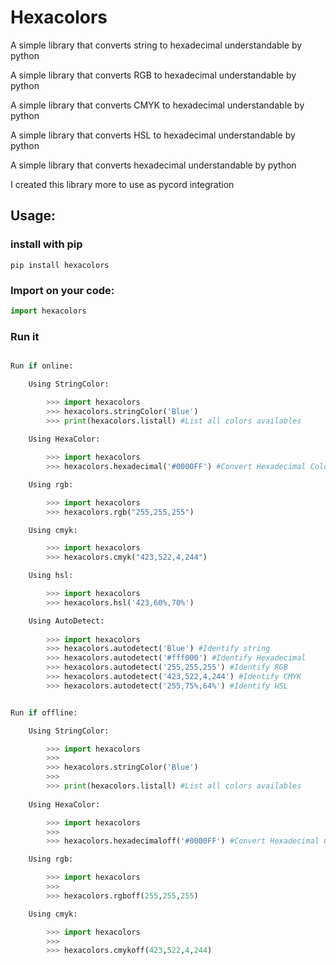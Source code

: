 # Hexacolors

A simple library that converts string to hexadecimal understandable by python

A simple library that converts RGB to hexadecimal understandable by python

A simple library that converts CMYK to hexadecimal understandable by python

A simple library that converts HSL to hexadecimal understandable by python

A simple library that converts hexadecimal understandable by python

I created this library more to use as pycord integration

## Usage:
### install with pip

```shell
pip install hexacolors
```

### Import on your code:

```python
import hexacolors
```
### Run it
```python

Run if online:

    Using StringColor:

        >>> import hexacolors
        >>> hexacolors.stringColor('Blue')
        >>> print(hexacolors.listall) #List all colors availables
        
    Using HexaColor:

        >>> import hexacolors
        >>> hexacolors.hexadecimal('#0000FF') #Convert Hexadecimal Color for Python understand

    Using rgb:

        >>> import hexacolors
        >>> hexacolors.rgb("255,255,255")

    Using cmyk:

        >>> import hexacolors
        >>> hexacolors.cmyk("423,522,4,244")

    Using hsl:

        >>> import hexacolors
        >>> hexacolors.hsl('423,60%,70%')

    Using AutoDetect:
    
        >>> import hexacolors
        >>> hexacolors.autodetect('Blue') #Identify string
        >>> hexacolors.autodetect('#fff000') #Identify Hexadecimal
        >>> hexacolors.autodetect('255,255,255') #Identify RGB
        >>> hexacolors.autodetect('423,522,4,244') #Identify CMYK
        >>> hexacolors.autodetect('255,75%,64%') #Identify HSL


Run if offline:

    Using StringColor:

        >>> import hexacolors
        >>>
        >>> hexacolors.stringColor('Blue')
        >>>
        >>> print(hexacolors.listall) #List all colors availables
        
    Using HexaColor:

        >>> import hexacolors
        >>>
        >>> hexacolors.hexadecimaloff('#0000FF') #Convert Hexadecimal Color for Python understand

    Using rgb:

        >>> import hexacolors
        >>>
        >>> hexacolors.rgboff(255,255,255)

    Using cmyk:

        >>> import hexacolors
        >>>
        >>> hexacolors.cmykoff(423,522,4,244)
```

